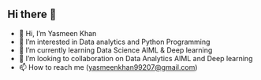 ## Hi there 👋 
- 👋 Hi, I’m Yasmeen Khan
- 👀 I’m interested in Data analytics and Python Programming
- 🌱 I’m currently learning Data Science AIML & Deep learning
- 💞️ I’m looking to collaboration on Data Analytics AIML and Deep learning
- 📫 How to reach me (yasmeenkhan99207@gmail.com)


<!--
**khanYasmeen/khanYasmeen** is a ✨ _special_ ✨ repository because its `README.md` (this file) appears on your GitHub profile.

Here are some ideas to get you started:

- 🔭 I’m currently working on ...
- 🌱 I’m currently learning ...
- 👯 I’m looking to collaborate on ...
- 🤔 I’m looking for help with ...
- 💬 Ask me about ...
- 📫 How to reach me: ...
- 😄 Pronouns: ...
- ⚡ Fun fact: ...
-->
